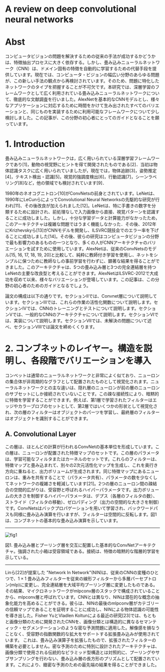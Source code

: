 # A review on deep convolutional neural networks

# Abst

コンピュータビジョンの問題を解決するための従来の手法が成功するかどうかは、特徴抽出プロセスに大きく依存する。しかし、畳み込みニューラルネットワーク（CNN）は、ドメイン固有の特徴を自動的に学習するための代替手段を提供しています。現在では、コンピュータ・ビジョンの幅広い分野のあらゆる問題が、この新しい手法の観点から再検討されています。そのため、問題に特化したネットワークのタイプを把握することが不可欠です。本研究では、深層学習のフレームワークとして広く利用されている畳み込みニューラルネットワークについて、徹底的な文献調査を行いました。AlexNetを基本的なCNNモデルとし、様々なアプリケーションに対応するために時間をかけて生み出されたすべてのバリエーションと、同じものを実装するために利用可能なフレームワークについて少し検討しました。この記事が、この分野の初心者にとってのガイドとなることを願っています。


# 1. Introduction

畳み込みニューラルネットワークは，広く用いられている深層学習フレームワークであり[1]，動物の視覚野にヒントを得て開発されたものである[2]．当初は物体認識タスクに広く用いられていましたが，現在では，物体追跡[3]，姿勢推定[4]，テキスト検出・認識[5]，視覚的強調度検出[6]，行動認識[7]，シーンラベリング[8]など，他の領域でも検討されています[9]．

1980年のネオコグニトロン[10]がConvNetsの前身とされています。LeNetは、1990年にLeCunらによってConvolutional Neural Networksの先駆的な研究が行われ[11]、その後改良が加えられました[12]。LeNetは、特に手書きの数字を分類するために設計され、前処理なしで入力画像から直接、視覚パターンを認識することに成功しました。しかし，十分な学習データと計算能力がなかったため，このアーキテクチャは複雑な問題ではうまく機能しなかった．その後、2012年にKrizhevskyら[13]がCNNモデルを開発し、ILSVRC競技会でのエラー率を下げることに成功しました[14]。その後、彼らの研究はコンピュータビジョンの分野で最も影響力のあるものの一つとなり、多くの人がCNNアーキテクチャのバリエーションを試すために使用しています。AlexNetは、従来のConvNetsのモデル[15, 16, 17, 18, 19, 20]と比較して、純粋に教師付き学習を使用し、ネットをシンプルに保つために教師なしの事前学習を行わずに、顕著な結果を得ることができました。このアーキテクチャは、5つの畳み込み層と3つの完全連結層を持つLeNetの主要な改良型と考えることができます。AlexNetはILSVRC-2012で大成功を収めて以来、様々なバリエーションが登場しています。この記事は、この分野の初心者のためのガイドとなるでしょう。

論文の構成は以下の通りです。セクションIIでは、Convnet層について説明しています。セクションIIIでは、これらの作業の活性化関数について説明します。セクションIVでは、CNNのトレーニングとテストについて説明します。セクションVでは、一般的なCNNのアーキテクチャについて説明します。セクションVIでは、実装について説明します。セクションVIIでは、未解決の問題について述べ、セクションVIIIでは論文を締めくくります。

# 2. コンブネットのレイヤー。構造を説明し、各段階でバリエーションを導入

コンベットは通常のニューラルネットワークと非常によく似ており、ニューロンの集合体が非周期的なグラフとして配置されたものとして視覚化されます。ニューラルネットワークとの主な違いは、隠れ層のニューロンが前の層のニューロンのサブセットにしか接続されていないことです。この疎な接続性により、暗黙的に特徴を学習することができます。例えば、第1層で学習されたフィルターはエッジやカラーブロブのセットとして、第2層ではいくつかの形状として視覚化され、次の層のフィルターはオブジェクトのパーツを学習し、最終層のフィルターはオブジェクトを識別することができます。

## A.  Convolutional Layer

この層は、ほとんどの計算が行われるConvNetの基本単位を形成しています。この層は、ニューロンが配置された特徴マップのセットです。この層のパラメータは、学習可能なフィルタまたはカーネルのセットです。これらのフィルターは、特徴マップと畳み込まれて、別々の2次元活性化マップを生成し、これを奥行き方向に重ねると、出力ボリュームが生成されます。同じ特徴マップにあるニューロンは、重みを共有することで（パラメータ共有）、パラメータの数を少なくしてネットワークの複雑さを軽減しています[21]。2つの層のニューロン間の疎結合の空間的広がりは、受容野と呼ばれるハイパーパラメータです。出力ボリュームの大きさを制御するハイパーパラメータは、デプス（各層のフィルタの数）、ストライド（フィルタの移動）、ゼロパディング（出力の空間的な大きさを制御）です。ConvNetsはバックプロパゲーションを用いて学習され、バックワードパスも同様に畳み込み演算を行いますが、フィルターは空間的に反転します。図1は、コンブネットの基本的な畳み込み演算を示しています。

---

![fig1]()

図1. 畳み込み層とプーリング層を交互に配置した基本的なConvNetアーキテクチャ。強調された小箱は受容領域である。接続は、特徴の暗黙的な階層的学習を示している。

---

Linら[22]が提案した "Network In Network"(NIN)は、従来のCNNの変種のひとつで、$1 \times 1$ 畳み込みフィルターを従来の線形フィルターから多層パーセプトロン(mlp)に変更し、完全連結層を大域平均プーリング層に変更したものである。その結果、マイクロネットワークがmlpconv層のスタックで構成されていることから、mlpconv層と呼ばれています。CNNとは異なり、NINは潜在的な概念の抽象化能力を高めることができる。彼らは、NINの最後のmlpconv層がカテゴリーの信頼マップであることを証明することに成功し、NINによる物体認識の可能性を導き出した。Fisher YuとVladlen Koltunによる最近の研究[23]では、もともと画像分類のために開発されたCNNを、画像分類とは構造的に異なるセマンティック・セグメンテーションのような密な予測問題に適用した。解像感を損なうことなく、受容野の指数関数的な拡大をサポートする拡張畳み込みが使用されています。 これは、畳み込み演算子を拡張したもので、拡張されたフィルターの構築を必要としません。密な予測のために特別に設計されたアーキテクチャは、画像分類で使用される伝統的なピラミッド型構造とは対照的に、プーリングやサブサンプリングを行わない、畳み込み層の長方形のプリズムとして配置されています。これにより、緻密な予測のための最先端の結果を得ることができました。